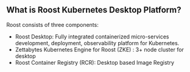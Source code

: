 ## What is Roost Kubernetes Desktop Platform?
Roost consists of three components:
* Roost Desktop: Fully integrated containerized micro-services development, deployment, observability platform for Kubernetes.
* Zettabytes Kubernetes Engine for Roost (ZKE) : 3+ node cluster for desktop
* Roost Container Registry (RCR): Desktop based Image Registry
